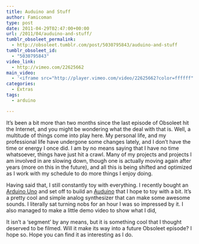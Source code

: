 ```yaml
---
title: Auduino and Stuff
author: Famicoman
type: post
date: 2011-04-29T02:47:00+00:00
url: /2011/04/auduino-and-stuff/
tumblr_obsoleet_permalink:
  - http://obsoleet.tumblr.com/post/5030795843/auduino-and-stuff
tumblr_obsoleet_id:
  - "5030795843"
video_link:
  - http://vimeo.com/22625662
main_video:
  - '<iframe src="http://player.vimeo.com/video/22625662?color=ffffff" width="500" height="375" frameborder="0" webkitAllowFullScreen mozallowfullscreen allowFullScreen></iframe>'
categories:
  - Extras
tags:
  - arduino

---
```

It’s been a bit more than two months since the last episode of Obsoleet hit the Internet, and you might be wondering what the deal with that is. Well, a multitude of things come into play here. My personal life, and my professional life have undergone some changes lately, and I don’t have the time or energy I once did. I am by no means saying that I have no time whatsoever, things have just hit a crawl. Many of my projects and projects I am involved in are slowing down, though one is actually moving again after years (more on this in the future), and all this is being shifted and optimized as I work with my schedule to do more things I enjoy doing.

Having said that, I still constantly toy with everything. I recently bought an [Arduino Uno][1] and set off to build an [Auduino][2] that I hope to toy with a bit. It’s a pretty cool and simple analog synthesizer that can make some awesome sounds. I literally sat turning nobs for an hour I was so impressed by it. I also managed to make a little demo video to show what I did,

It isn’t a ‘segment’ by any means, but it is something cool that I thought deserved to be filmed. Will it make its way into a future Obsoleet episode? I hope so. Hope you can find it as interesting as I do.

 [1]: http://www.arduino.cc/ "http://www.arduino.cc/"
 [2]: http://code.google.com/p/tinkerit/wiki/Auduino "http://code.google.com/p/tinkerit/wiki/Auduino"
